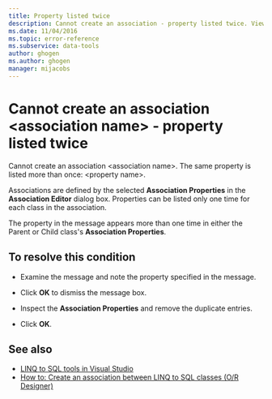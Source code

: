 ```yaml
---
title: Property listed twice
description: Cannot create an association - property listed twice. View information about this Visual Studio Object Relational Designer (O/R Designer) message.
ms.date: 11/04/2016
ms.topic: error-reference
ms.subservice: data-tools
author: ghogen
ms.author: ghogen
manager: mijacobs
---
```


# Cannot create an association &lt;association name&gt; - property listed twice

Cannot create an association \<association name>. The same property is listed more than once: \<property name>.

Associations are defined by the selected **Association Properties** in the **Association Editor** dialog box. Properties can be listed only one time for each class in the association.

The property in the message appears more than one time in either the Parent or Child class's **Association Properties**.

## To resolve this condition

- Examine the message and note the property specified in the message.

- Click **OK** to dismiss the message box.

- Inspect the **Association Properties** and remove the duplicate entries.

- Click **OK**.

## See also

- [LINQ to SQL tools in Visual Studio](../data-tools/linq-to-sql-tools-in-visual-studio2.md)
- [How to: Create an association between LINQ to SQL classes (O/R Designer)](../data-tools/how-to-create-an-association-relationship-between-linq-to-sql-classes-o-r-designer.md)
